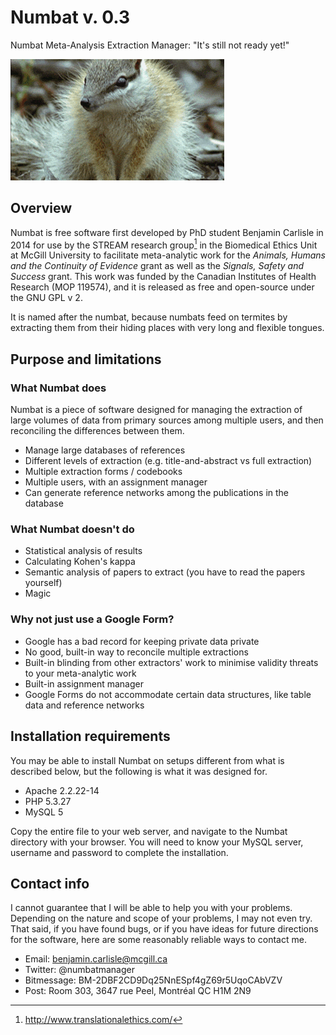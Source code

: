 Numbat v. 0.3
======

Numbat Meta-Analysis Extraction Manager: "It's still not ready yet!"

![Numbat](https://github.com/bgcarlisle/Numbat/blob/master/images/numbat.gif "It's a numbat!")

## Overview

Numbat is free software first developed by PhD student Benjamin Carlisle in 2014 for use by the STREAM research group[^1] in the Biomedical Ethics Unit at McGill University to facilitate meta-analytic work for the *Animals, Humans and the Continuity of Evidence* grant as well as the *Signals, Safety and Success* grant. This work was funded by the Canadian Institutes of Health Research (MOP 119574), and it is released as free and open-source under the GNU GPL v 2.

It is named after the numbat, because numbats feed on termites by extracting them from their hiding places with very long and flexible tongues.

[^1]: <http://www.translationalethics.com/>

## Purpose and limitations

### What Numbat does

Numbat is a piece of software designed for managing the extraction of large volumes of data from primary sources among multiple users, and then reconciling the differences between them.

* Manage large databases of references
* Different levels of extraction (e.g. title-and-abstract vs full extraction)
* Multiple extraction forms / codebooks
* Multiple users, with an assignment manager
* Can generate reference networks among the publications in the database

### What Numbat doesn't do

* Statistical analysis of results
* Calculating Kohen's kappa
* Semantic analysis of papers to extract (you have to read the papers yourself)
* Magic

### Why not just use a Google Form?

* Google has a bad record for keeping private data private
* No good, built-in way to reconcile multiple extractions
* Built-in blinding from other extractors' work to minimise validity threats to your meta-analytic work
* Built-in assignment manager
* Google Forms do not accommodate certain data structures, like table data and reference networks


## Installation requirements

You may be able to install Numbat on setups different from what is described below, but the following is what it was designed for.

* Apache 2.2.22-14
* PHP 5.3.27
* MySQL 5

Copy the entire file to your web server, and navigate to the Numbat directory with your browser. You will need to know your MySQL server, username and password to complete the installation.


## Contact info

I cannot guarantee that I will be able to help you with your problems. Depending on the nature and scope of your problems, I may not even try. That said, if you have found bugs, or if you have ideas for future directions for the software, here are some reasonably reliable ways to contact me.

* Email: <benjamin.carlisle@mcgill.ca>
* Twitter: @numbatmanager
* Bitmessage: BM-2DBF2CD9Dq25NnESpf4gZ69r5UqoCAbVZV
* Post: Room 303, 3647 rue Peel, Montréal QC H1M 2N9